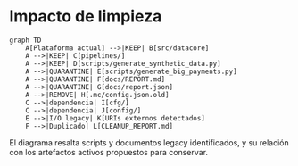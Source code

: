 # Impacto de limpieza

```mermaid
graph TD
    A[Plataforma actual] -->|KEEP| B[src/datacore]
    A -->|KEEP| C[pipelines/]
    A -->|KEEP| D[scripts/generate_synthetic_data.py]
    A -->|QUARANTINE| E[scripts/generate_big_payments.py]
    A -->|QUARANTINE| F[docs/REPORT.md]
    A -->|QUARANTINE| G[docs/report.json]
    A -->|REMOVE| H[.mc/config.json.old]
    C -->|dependencia| I[cfg/]
    C -->|dependencia| J[config/]
    E -->|I/O legacy| K[URIs externos detectados]
    F -->|Duplicado| L[CLEANUP_REPORT.md]
```

El diagrama resalta scripts y documentos legacy identificados, y su relación con los artefactos activos propuestos para conservar.
